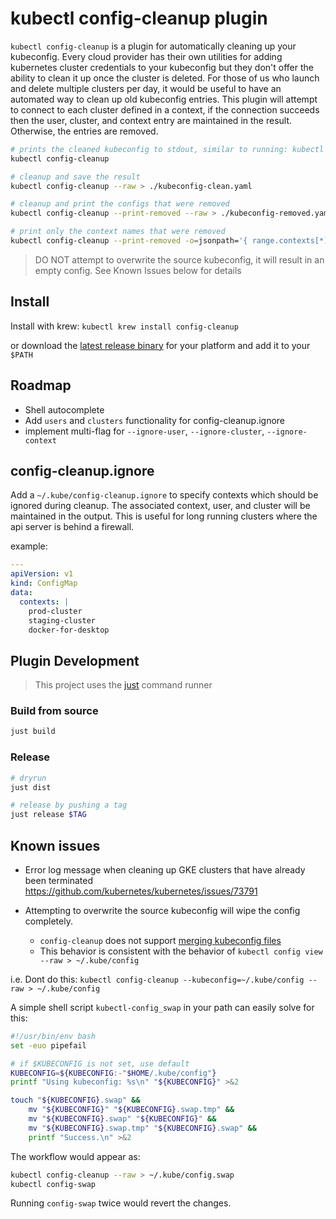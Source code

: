 # kubectl config-cleanup plugin #

`kubectl config-cleanup` is a plugin for automatically cleaning up your kubeconfig.
Every cloud provider has their own utilities for adding kubernetes cluster credentials
to your kubeconfig but they don't offer the ability to clean it up once the cluster is deleted.
For those of us who launch and delete multiple clusters per day, it would be useful to have
an automated way to clean up old kubeconfig entries. This plugin will attempt to
connect to each cluster defined in a context, if the connection succeeds then the user,
cluster, and context entry are maintained in the result. Otherwise, the entries are removed.

```bash
# prints the cleaned kubeconfig to stdout, similar to running: kubectl config view
kubectl config-cleanup

# cleanup and save the result
kubectl config-cleanup --raw > ./kubeconfig-clean.yaml

# cleanup and print the configs that were removed
kubectl config-cleanup --print-removed --raw > ./kubeconfig-removed.yaml

# print only the context names that were removed
kubectl config-cleanup --print-removed -o=jsonpath='{ range.contexts[*] }{ .name }{"\n"}'
```

> DO NOT attempt to overwrite the source kubeconfig, it will result in an empty config.
See Known Issues below for details

## Install ##

Install with krew: `kubectl krew install config-cleanup`

or download the [latest release binary](https://github.com/B23admin/kubectl-config-cleanup/releases/latest)
for your platform and add it to your `$PATH`

## Roadmap ##

- Shell autocomplete
- Add `users` and `clusters` functionality for config-cleanup.ignore
- implement multi-flag for `--ignore-user`, `--ignore-cluster`, `--ignore-context`

## config-cleanup.ignore ##

Add a `~/.kube/config-cleanup.ignore` to specify contexts which should be ignored during cleanup.
The associated context, user, and cluster will be maintained in the output. This is useful for long
running clusters where the api server is behind a firewall.

example:

```yaml
---
apiVersion: v1
kind: ConfigMap
data:
  contexts: |
    prod-cluster
    staging-cluster
    docker-for-desktop
```

## Plugin Development ##

> This project uses the [just](https://github.com/casey/just) command runner

### Build from source ###

```bash
just build
```

### Release ###

```bash
# dryrun
just dist

# release by pushing a tag
just release $TAG
```

## Known issues ##

- Error log message when cleaning up GKE clusters that have already been terminated
https://github.com/kubernetes/kubernetes/issues/73791

- Attempting to overwrite the source kubeconfig will wipe the config completely.
  - `config-cleanup` does not support [merging kubeconfig files](https://kubernetes.io/docs/concepts/configuration/organize-cluster-access-kubeconfig/#the-kubeconfig-environment-variable)
  - This behavior is consistent with the behavior of `kubectl config view --raw > ~/.kube/config`

i.e. Dont do this: `kubectl config-cleanup --kubeconfig=~/.kube/config --raw > ~/.kube/config`

A simple shell script `kubectl-config_swap` in your path can easily solve for this:

```bash
#!/usr/bin/env bash
set -euo pipefail

# if $KUBECONFIG is not set, use default
KUBECONFIG=${KUBECONFIG:-"$HOME/.kube/config"}
printf "Using kubeconfig: %s\n" "${KUBECONFIG}" >&2

touch "${KUBECONFIG}.swap" &&
    mv "${KUBECONFIG}" "${KUBECONFIG}.swap.tmp" &&
    mv "${KUBECONFIG}.swap" "${KUBECONFIG}" &&
    mv "${KUBECONFIG}.swap.tmp" "${KUBECONFIG}.swap" &&
    printf "Success.\n" >&2
```

The workflow would appear as:

```bash
kubectl config-cleanup --raw > ~/.kube/config.swap
kubectl config-swap
```

Running `config-swap` twice would revert the changes.
